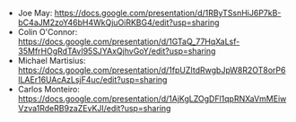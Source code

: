 * Joe May: https://docs.google.com/presentation/d/1RByTSsnHiJ6P7kB-bC4aJM2zoY46bH4WkQjuOiRKBG4/edit?usp=sharing
* Colin O'Connor: https://docs.google.com/presentation/d/1GTaQ_77HqXaLsf-35MfrHOgRdTAvI95SJYAxQjhvGoY/edit?usp=sharing
* Michael Martisius: https://docs.google.com/presentation/d/1fpUZItdRwgbJpW8R2OT8orP6lLAEr16UAcAzLsjF4uc/edit?usp=sharing
* Carlos Monteiro: https://docs.google.com/presentation/d/1AjKgLZOgDFl1qpRNXaVmMEiwVzva1RdeRB9zaZEvKJI/edit?usp=sharing
